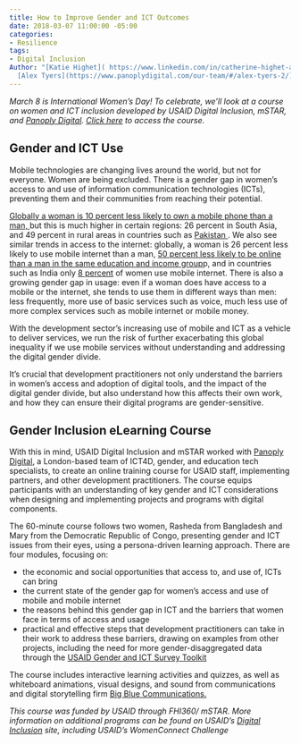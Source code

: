 ```yaml
---
title: How to Improve Gender and ICT Outcomes
date: 2018-03-07 11:00:00 -05:00
categories:
- Resilience
tags:
- Digital Inclusion
Author: "[Katie Highet]( https://www.linkedin.com/in/catherine-highet-a924094/) &
  [Alex Tyers](https://www.panoplydigital.com/our-team/#/alex-tyers-2/)"
---
```


*March 8 is International Women’s Day! To celebrate, we’ll look at a course on women and ICT inclusion developed by USAID Digital Inclusion, mSTAR, and [Panoply Digital](https://www.panoplydigital.com/).  [Click here](https://www.panoplydigital.com/gender-and-ict-online-course/) to access the course.*

<!--more-->

## Gender and ICT Use

Mobile technologies are changing lives around the world, but not for everyone. Women are being excluded. There is a gender gap in women’s access to and use of information communication technologies (ICTs), preventing them and their communities from reaching their potential.

[Globally a woman is 10 percent less likely to own a mobile phone than a man, ](https://www.gsma.com/mobilefordevelopment/wp-content/uploads/2018/02/GSMA_The_Mobile_Gender_Gap_Report_2018_Final_210218.pdf)but this is much higher in certain regions: 26 percent in South Asia, and 49 percent in rural areas in countries such as [Pakistan ](https://www.gsma.com/mobilefordevelopment/wp-content/uploads/2018/02/GSMA_The_Mobile_Gender_Gap_Report_2018_Final_210218.pdf). We also see similar trends in access to the internet: globally, a woman is 26 percent less likely to use mobile internet than a man, [50 percent less likely to be online than a man in the same education and income group](http://webfoundation.org/docs/2015/10/womens-rights-online_Report.pdf)p, and in countries such as India only [8 percent](https://www.gsma.com/mobilefordevelopment/wp-content/uploads/2018/02/GSMA_The_Mobile_Gender_Gap_Report_2018_Final_210218.pdf) of women use mobile internet. There is also a growing gender gap in usage: even if a woman does have access to a mobile or the internet, she tends to use them in different ways than men: less frequently, more use of basic services such as voice, much less use of more complex services such as mobile internet or mobile money.

With the development sector’s increasing use of mobile and ICT as a vehicle to deliver services, we run the risk of further exacerbating this global inequality if we use mobile services without understanding and addressing the digital gender divide.

It’s crucial that development practitioners not only understand the barriers in women’s access and adoption of digital tools, and the impact of the digital gender divide, but also understand how this affects their own work, and how they can ensure their digital programs are gender-sensitive.

## Gender Inclusion eLearning Course

With this in mind, USAID Digital Inclusion and mSTAR worked with [Panoply Digital](https://www.panoplydigital.com/), a London-based team of ICT4D, gender, and education tech specialists, to create an online training course for USAID staff, implementing partners, and other development practitioners. The course equips participants with an understanding of key gender and ICT considerations when designing and implementing projects and programs with digital components.

The 60-minute course follows two women, Rasheda from Bangladesh and Mary from the Democratic Republic of Congo, presenting gender and ICT issues from their eyes, using a persona-driven learning approach. There are four modules, focusing on:

* the economic and social opportunities that access to, and use of, ICTs can bring
* the current state of the gender gap for women’s access and use of mobile and mobile internet
* the reasons behind this gender gap in ICT and the barriers that women face in terms of access and usage
* practical and effective steps that development practitioners can take in their work to address these barriers, drawing on examples from other projects, including the need for more gender-disaggregated data through the [USAID Gender and ICT Survey Toolkit](https://www.usaid.gov/documents/15396/gender-and-ict-toolkit)

The course includes interactive learning activities and quizzes, as well as whiteboard animations, visual designs, and sound from communications and digital storytelling firm [Big Blue Communications.](http://www.bigbluecomms.com/)

*This course was funded by USAID through FHI360/ mSTAR. More information on additional programs can be found on USAID’s [Digital Inclusion](http://inclusion.digitaldevelopment.org/digital-gender-divide) site, including USAID’s WomenConnect Challenge*